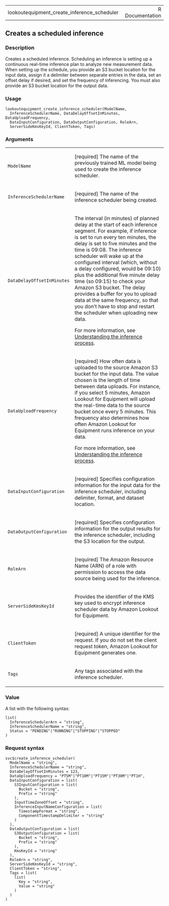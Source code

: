 <table style="width: 100%;">
<tbody>
<tr class="odd">
<td>lookoutequipment_create_inference_scheduler</td>
<td style="text-align: right;">R Documentation</td>
</tr>
</tbody>
</table>

## Creates a scheduled inference

### Description

Creates a scheduled inference. Scheduling an inference is setting up a
continuous real-time inference plan to analyze new measurement data.
When setting up the schedule, you provide an S3 bucket location for the
input data, assign it a delimiter between separate entries in the data,
set an offset delay if desired, and set the frequency of inferencing.
You must also provide an S3 bucket location for the output data.

### Usage

    lookoutequipment_create_inference_scheduler(ModelName,
      InferenceSchedulerName, DataDelayOffsetInMinutes, DataUploadFrequency,
      DataInputConfiguration, DataOutputConfiguration, RoleArn,
      ServerSideKmsKeyId, ClientToken, Tags)

### Arguments

<table>
<colgroup>
<col style="width: 35%" />
<col style="width: 65%" />
</colgroup>
<tbody>
<tr class="odd">
<td><code
id="lookoutequipment_create_inference_scheduler_:_ModelName">ModelName</code></td>
<td><p>[required] The name of the previously trained ML model being used
to create the inference scheduler.</p></td>
</tr>
<tr class="even">
<td><code
id="lookoutequipment_create_inference_scheduler_:_InferenceSchedulerName">InferenceSchedulerName</code></td>
<td><p>[required] The name of the inference scheduler being
created.</p></td>
</tr>
<tr class="odd">
<td><code
id="lookoutequipment_create_inference_scheduler_:_DataDelayOffsetInMinutes">DataDelayOffsetInMinutes</code></td>
<td><p>The interval (in minutes) of planned delay at the start of each
inference segment. For example, if inference is set to run every ten
minutes, the delay is set to five minutes and the time is 09:08. The
inference scheduler will wake up at the configured interval (which,
without a delay configured, would be 09:10) plus the additional five
minute delay time (so 09:15) to check your Amazon S3 bucket. The delay
provides a buffer for you to upload data at the same frequency, so that
you don't have to stop and restart the scheduler when uploading new
data.</p>
<p>For more information, see <a
href="https://docs.aws.amazon.com/lookout-for-equipment/latest/ug/understanding-inference-process.html">Understanding
the inference process</a>.</p></td>
</tr>
<tr class="even">
<td><code
id="lookoutequipment_create_inference_scheduler_:_DataUploadFrequency">DataUploadFrequency</code></td>
<td><p>[required] How often data is uploaded to the source Amazon S3
bucket for the input data. The value chosen is the length of time
between data uploads. For instance, if you select 5 minutes, Amazon
Lookout for Equipment will upload the real-time data to the source
bucket once every 5 minutes. This frequency also determines how often
Amazon Lookout for Equipment runs inference on your data.</p>
<p>For more information, see <a
href="https://docs.aws.amazon.com/lookout-for-equipment/latest/ug/understanding-inference-process.html">Understanding
the inference process</a>.</p></td>
</tr>
<tr class="odd">
<td><code
id="lookoutequipment_create_inference_scheduler_:_DataInputConfiguration">DataInputConfiguration</code></td>
<td><p>[required] Specifies configuration information for the input data
for the inference scheduler, including delimiter, format, and dataset
location.</p></td>
</tr>
<tr class="even">
<td><code
id="lookoutequipment_create_inference_scheduler_:_DataOutputConfiguration">DataOutputConfiguration</code></td>
<td><p>[required] Specifies configuration information for the output
results for the inference scheduler, including the S3 location for the
output.</p></td>
</tr>
<tr class="odd">
<td><code
id="lookoutequipment_create_inference_scheduler_:_RoleArn">RoleArn</code></td>
<td><p>[required] The Amazon Resource Name (ARN) of a role with
permission to access the data source being used for the
inference.</p></td>
</tr>
<tr class="even">
<td><code
id="lookoutequipment_create_inference_scheduler_:_ServerSideKmsKeyId">ServerSideKmsKeyId</code></td>
<td><p>Provides the identifier of the KMS key used to encrypt inference
scheduler data by Amazon Lookout for Equipment.</p></td>
</tr>
<tr class="odd">
<td><code
id="lookoutequipment_create_inference_scheduler_:_ClientToken">ClientToken</code></td>
<td><p>[required] A unique identifier for the request. If you do not set
the client request token, Amazon Lookout for Equipment generates
one.</p></td>
</tr>
<tr class="even">
<td><code
id="lookoutequipment_create_inference_scheduler_:_Tags">Tags</code></td>
<td><p>Any tags associated with the inference scheduler.</p></td>
</tr>
</tbody>
</table>

### Value

A list with the following syntax:

    list(
      InferenceSchedulerArn = "string",
      InferenceSchedulerName = "string",
      Status = "PENDING"|"RUNNING"|"STOPPING"|"STOPPED"
    )

### Request syntax

    svc$create_inference_scheduler(
      ModelName = "string",
      InferenceSchedulerName = "string",
      DataDelayOffsetInMinutes = 123,
      DataUploadFrequency = "PT5M"|"PT10M"|"PT15M"|"PT30M"|"PT1H",
      DataInputConfiguration = list(
        S3InputConfiguration = list(
          Bucket = "string",
          Prefix = "string"
        ),
        InputTimeZoneOffset = "string",
        InferenceInputNameConfiguration = list(
          TimestampFormat = "string",
          ComponentTimestampDelimiter = "string"
        )
      ),
      DataOutputConfiguration = list(
        S3OutputConfiguration = list(
          Bucket = "string",
          Prefix = "string"
        ),
        KmsKeyId = "string"
      ),
      RoleArn = "string",
      ServerSideKmsKeyId = "string",
      ClientToken = "string",
      Tags = list(
        list(
          Key = "string",
          Value = "string"
        )
      )
    )
